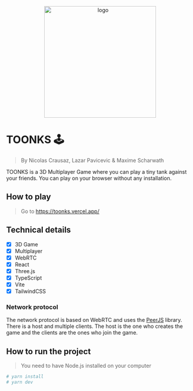 <div align="center">
    <img src="https://user-images.githubusercontent.com/6887819/204644662-6b9bba81-5f09-4433-9c88-4541ff90d798.svg" alt="logo" height="300" />
</div>

# TOONKS 🕹️
> By Nicolas Crausaz, Lazar Pavicevic & Maxime Scharwath

TOONKS is a 3D Multiplayer Game where you can play a tiny tank against your friends.
You can play on your browser without any installation.

## How to play
> Go to https://toonks.vercel.app/

## Technical details
- [x] 3D Game
- [x] Multiplayer
- [x] WebRTC
- [x] React
- [x] Three.js
- [x] TypeScript
- [x] Vite
- [x] TailwindCSS

### Network protocol
The network protocol is based on WebRTC and uses the [PeerJS](https://peerjs.com/) library.
There is a host and multiple clients. The host is the one who creates the game and the clients are the ones who join the game.

## How to run the project
> You need to have Node.js installed on your computer

```bash
# yarn install
# yarn dev
```
